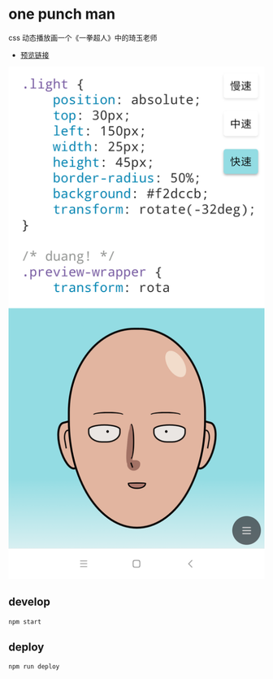 # one punch man
css 动态播放画一个《一拳超人》中的琦玉老师  
- [预览链接](https://dogezhou.github.io/onePunchMan/)

![onePunchMan-screenshot](https://raw.githubusercontent.com/dogezhou/onePunchMan/master/src/img/onePunchMan.png) 
## develop
```bash
npm start
```

## deploy
```bash
npm run deploy
```